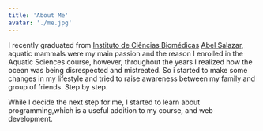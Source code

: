 ```yaml
---
title: 'About Me'
avatar: './me.jpg'
---
```


I recently graduated from [Instituto de Ciências Biomédicas](https://sigarra.up.pt/icbas/pt/web_page.inicial) [Abel Salazar](https://sigarra.up.pt/icbas/pt/web_page.inicial), aquatic mammals were my main passion and the reason I enrolled in the Aquatic Sciences course, however, throughout the years I realized how the ocean was being disrespected and mistreated. So i started to make some changes in my lifestyle and tried to raise awareness between my family and group of friends. Step by step.

While I decide the next step for me, I started to learn about programming,which is a useful addition to my course, and web development.
